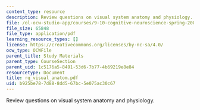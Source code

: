 ```yaml
---
content_type: resource
description: Review questions on visual system anatomy and physiology.
file: /ol-ocw-studio-app/courses/9-10-cognitive-neuroscience-spring-2006/b925be787d888dd567bc5e075ac30c67_rq_visual_anatom.pdf
file_size: 65848
file_type: application/pdf
learning_resource_types: []
license: https://creativecommons.org/licenses/by-nc-sa/4.0/
ocw_type: OCWFile
parent_title: Study Materials
parent_type: CourseSection
parent_uid: 1c5176a5-8491-53d6-7b77-4b69219e8e84
resourcetype: Document
title: rq_visual_anatom.pdf
uid: b925be78-7d88-8dd5-67bc-5e075ac30c67
---
```

Review questions on visual system anatomy and physiology.